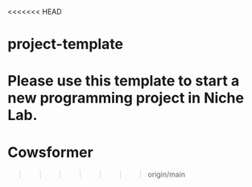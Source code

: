 <<<<<<< HEAD
# project-template

Please use this template to start a new programming project in Niche Lab.
=======
# Cowsformer
>>>>>>> origin/main
